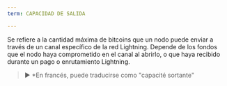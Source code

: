 ```yaml
---
term: CAPACIDAD DE SALIDA

---
```

Se refiere a la cantidad máxima de bitcoins que un nodo puede enviar a través de un canal específico de la red Lightning. Depende de los fondos que el nodo haya comprometido en el canal al abrirlo, o que haya recibido durante un pago o enrutamiento Lightning.

> ► *En francés, puede traducirse como "capacité sortante"